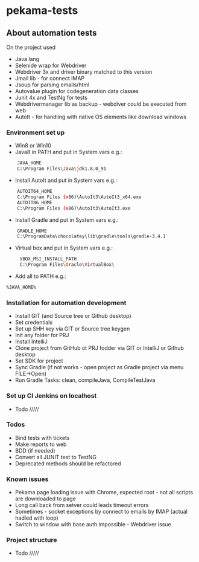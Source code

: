 # pekama-tests

## About automation tests
On the project used
- Java lang
- Selenide wrap for Webdriver
- Webdriver 3x and driver binary matched to this version
- Jmail lib - for connect IMAP
- Jsoup for parsing emails/html
- Autovalue plugin for codegeneration data classes
- Junit 4x and TestNg for tests
- Webdrivermanager lib as backup - webdiver could be executed from web
- AutoIt - for handling with native OS elements like download windows

### Environment set up
- Win8 or Win10
- Java8 in PATH and put in System vars e.g.:
```sh
    JAVA_HOME
    C:\Program Files\Java\jdk1.8.0_91
```
- Install AutoIt and put in System vars e.g.: 
```sh
    AUTOIT64_HOME
    C:\Program Files (x86)\AutoIt3\AutoIt3_x64.exe
    AUTOIT86_HOME
    C:\Program Files (x86)\AutoIt3\AutoIt3.exe
```
- Install Gradle and put in System vars e.g.: 
```sh
    GRADLE_HOME
    C:\ProgramData\chocolatey\lib\gradle\tools\gradle-3.4.1
```
- Virtual box and put in System vars e.g.:
```sh
     VBOX_MSI_INSTALL_PATH
     C:\Program Files\Oracle\VirtualBox\
```
- Add all to PATH e.g.:
```sh
%JAVA_HOME%
```

### Installation for automation development
- Install GIT (and Source tree or Github desktop)
- Set credentials
- Set up SHH key via GIT or Source tree keygen
- Init any folder for PRJ
- Install IntelliJ
- Clone project from GitHub ot PRJ fodder via GIT or IntelliJ or Github desktop
- Set SDK for project
- Sync Gradle (if not works - open project as Gradle project via menu FILE->Open)
- Run Gradle Tasks: clean, compileJava, CompileTestJava

### Set up CI Jenkins on localhost
 - Todo /////
 
### Todos
- Bind tests with tickets
- Make reports to web
- BDD (if needed)
- Convert all JUNIT test to TestNG 
- Deprecated methods should be refactored

### Known issues
  - Pekama page loading issue with Chrome, expected root - not all scripts are downloaded to page
  - Long call back from setver could leads timeout errors
  - Sometimes - socket exceptions by connect to emails by IMAP (actual hadled with loop)
  - Switch to window with base auth impossible - Webdriver issue
  
### Project structure
 - Todo /////